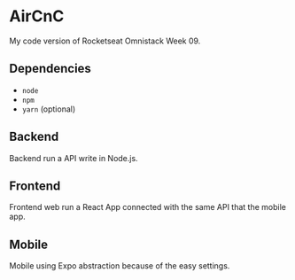 # AirCnC

My code version of Rocketseat Omnistack Week 09.

## Dependencies

- `node`
- `npm`
- `yarn` (optional)

## Backend

Backend run a API write in Node.js.

## Frontend

Frontend web run a React App connected with the same API that the mobile app.

## Mobile

Mobile using Expo abstraction because of the easy settings.
